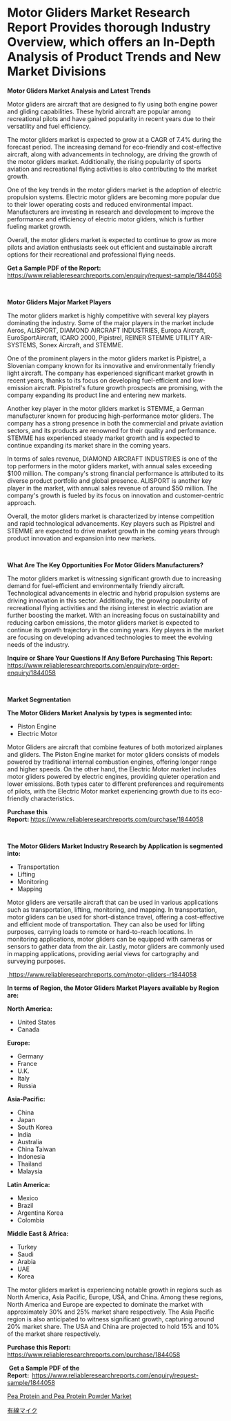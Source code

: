 <p><h1>Motor Gliders Market Research Report Provides thorough Industry Overview, which offers an In-Depth Analysis of Product Trends and New Market Divisions</h1></p><p><strong>Motor Gliders Market Analysis and Latest Trends</strong></p>
<p><p>Motor gliders are aircraft that are designed to fly using both engine power and gliding capabilities. These hybrid aircraft are popular among recreational pilots and have gained popularity in recent years due to their versatility and fuel efficiency.</p><p>The motor gliders market is expected to grow at a CAGR of 7.4% during the forecast period. The increasing demand for eco-friendly and cost-effective aircraft, along with advancements in technology, are driving the growth of the motor gliders market. Additionally, the rising popularity of sports aviation and recreational flying activities is also contributing to the market growth.</p><p>One of the key trends in the motor gliders market is the adoption of electric propulsion systems. Electric motor gliders are becoming more popular due to their lower operating costs and reduced environmental impact. Manufacturers are investing in research and development to improve the performance and efficiency of electric motor gliders, which is further fueling market growth.</p><p>Overall, the motor gliders market is expected to continue to grow as more pilots and aviation enthusiasts seek out efficient and sustainable aircraft options for their recreational and professional flying needs.</p></p>
<p><strong>Get a Sample PDF of the Report:&nbsp;</strong> <a href="https://www.reliableresearchreports.com/enquiry/request-sample/1844058">https://www.reliableresearchreports.com/enquiry/request-sample/1844058</a></p>
<p>&nbsp;</p>
<p><strong>Motor Gliders Major Market Players</strong></p>
<p><p>The motor gliders market is highly competitive with several key players dominating the industry. Some of the major players in the market include Aeros, ALISPORT, DIAMOND AIRCRAFT INDUSTRIES, Europa Aircraft, EuroSportAircraft, ICARO 2000, Pipistrel, REINER STEMME UTILITY AIR-SYSTEMS, Sonex Aircraft, and STEMME.</p><p>One of the prominent players in the motor gliders market is Pipistrel, a Slovenian company known for its innovative and environmentally friendly light aircraft. The company has experienced significant market growth in recent years, thanks to its focus on developing fuel-efficient and low-emission aircraft. Pipistrel's future growth prospects are promising, with the company expanding its product line and entering new markets.</p><p>Another key player in the motor gliders market is STEMME, a German manufacturer known for producing high-performance motor gliders. The company has a strong presence in both the commercial and private aviation sectors, and its products are renowned for their quality and performance. STEMME has experienced steady market growth and is expected to continue expanding its market share in the coming years.</p><p>In terms of sales revenue, DIAMOND AIRCRAFT INDUSTRIES is one of the top performers in the motor gliders market, with annual sales exceeding $100 million. The company's strong financial performance is attributed to its diverse product portfolio and global presence. ALISPORT is another key player in the market, with annual sales revenue of around $50 million. The company's growth is fueled by its focus on innovation and customer-centric approach.</p><p>Overall, the motor gliders market is characterized by intense competition and rapid technological advancements. Key players such as Pipistrel and STEMME are expected to drive market growth in the coming years through product innovation and expansion into new markets.</p></p>
<p>&nbsp;</p>
<p><strong>What Are The Key Opportunities For Motor Gliders Manufacturers?</strong></p>
<p><p>The motor gliders market is witnessing significant growth due to increasing demand for fuel-efficient and environmentally friendly aircraft. Technological advancements in electric and hybrid propulsion systems are driving innovation in this sector. Additionally, the growing popularity of recreational flying activities and the rising interest in electric aviation are further boosting the market. With an increasing focus on sustainability and reducing carbon emissions, the motor gliders market is expected to continue its growth trajectory in the coming years. Key players in the market are focusing on developing advanced technologies to meet the evolving needs of the industry.</p></p>
<p><strong>Inquire or Share Your Questions If Any Before Purchasing This Report:</strong> <a href="https://www.reliableresearchreports.com/enquiry/pre-order-enquiry/1844058">https://www.reliableresearchreports.com/enquiry/pre-order-enquiry/1844058</a></p>
<p>&nbsp;</p>
<p><strong>Market Segmentation</strong></p>
<p><strong>The Motor Gliders Market Analysis by types is segmented into:</strong></p>
<p><ul><li>Piston Engine</li><li>Electric Motor</li></ul></p>
<p><p>Motor Gliders are aircraft that combine features of both motorized airplanes and gliders. The Piston Engine market for motor gliders consists of models powered by traditional internal combustion engines, offering longer range and higher speeds. On the other hand, the Electric Motor market includes motor gliders powered by electric engines, providing quieter operation and lower emissions. Both types cater to different preferences and requirements of pilots, with the Electric Motor market experiencing growth due to its eco-friendly characteristics.</p></p>
<p><strong>Purchase this Report:&nbsp;</strong><a href="https://www.reliableresearchreports.com/purchase/1844058">https://www.reliableresearchreports.com/purchase/1844058</a></p>
<p>&nbsp;</p>
<p><strong>The Motor Gliders Market Industry Research by Application is segmented into:</strong></p>
<p><ul><li>Transportation</li><li>Lifting</li><li>Monitoring</li><li>Mapping</li></ul></p>
<p><p>Motor gliders are versatile aircraft that can be used in various applications such as transportation, lifting, monitoring, and mapping. In transportation, motor gliders can be used for short-distance travel, offering a cost-effective and efficient mode of transportation. They can also be used for lifting purposes, carrying loads to remote or hard-to-reach locations. In monitoring applications, motor gliders can be equipped with cameras or sensors to gather data from the air. Lastly, motor gliders are commonly used in mapping applications, providing aerial views for cartography and surveying purposes.</p></p>
<p><a href="https://www.reliableresearchreports.com/motor-gliders-r1844058">&nbsp;https://www.reliableresearchreports.com/motor-gliders-r1844058</a></p>
<p><strong>In terms of Region, the Motor Gliders Market Players available by Region are:</strong></p>
<p>
    <p> <strong> North America: </strong>
        <ul>
            <li>United States</li>
            <li>Canada</li>
        </ul>
        </p> 
    <p> <strong> Europe: </strong>
        <ul>
            <li>Germany</li>
            <li>France</li>
            <li>U.K.</li>
            <li>Italy</li>
            <li>Russia</li>
        </ul>
        </p> 
    <p> <strong> Asia-Pacific: </strong>
        <ul>
            <li>China</li>
            <li>Japan</li>
            <li>South Korea</li>
            <li>India</li>
            <li>Australia</li>
            <li>China Taiwan</li>
            <li>Indonesia</li>
            <li>Thailand</li>
            <li>Malaysia</li>
        </ul>
        </p> 
    <p> <strong> Latin America: </strong>
        <ul>
            <li>Mexico</li>
            <li>Brazil</li>
            <li>Argentina Korea</li>
            <li>Colombia</li>
        </ul>
        </p> 
    <p> <strong> Middle East & Africa: </strong>
        <ul>
            <li>Turkey</li>
            <li>Saudi</li>
            <li>Arabia</li>
            <li>UAE</li>
            <li>Korea</li>
        </ul>
    </p>
    </p>
<p><p>The motor gliders market is experiencing notable growth in regions such as North America, Asia Pacific, Europe, USA, and China. Among these regions, North America and Europe are expected to dominate the market with approximately 30% and 25% market share respectively. The Asia Pacific region is also anticipated to witness significant growth, capturing around 20% market share. The USA and China are projected to hold 15% and 10% of the market share respectively.</p></p>
<p><strong>Purchase this Report: </strong><a href="https://www.reliableresearchreports.com/purchase/1844058">https://www.reliableresearchreports.com/purchase/1844058</a></p>
<p>&nbsp;<strong>Get a Sample PDF of the Report:&nbsp;&nbsp;</strong><a href="https://www.reliableresearchreports.com/enquiry/request-sample/1844058">https://www.reliableresearchreports.com/enquiry/request-sample/1844058</a></p>
<p><strong></strong></p>
<p><p><a href="https://chivalrous-flock-a86.notion.site/Pea-Protein-and-Pea-Protein-Powder-Market-Trends-and-Market-Analysis-forecasted-for-period-2024-2031-771c9d731c0740a2885ee21a457f8419">Pea Protein and Pea Protein Powder Market</a></p><p><a href="https://medium.com/@chloekessler01/%E6%9C%89%E7%B7%9A%E3%83%9E%E3%82%A4%E3%82%AF%E3%81%AE%E5%B8%82%E5%A0%B4%E5%88%86%E6%9E%90-%E3%81%9D%E3%81%AEcagr-%E5%B8%82%E5%A0%B4%E3%82%BB%E3%82%B0%E3%83%A1%E3%83%B3%E3%83%86%E3%83%BC%E3%82%B7%E3%83%A7%E3%83%B3-%E4%B8%96%E7%95%8C%E3%81%AE%E7%94%A3%E6%A5%AD%E6%A6%82%E8%A6%81-629b71eb3757">有線マイク</a></p></p>